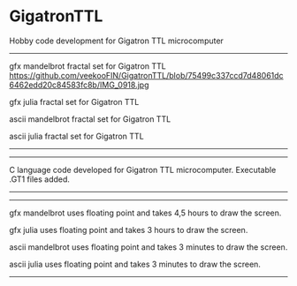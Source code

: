 # GigatronTTL
Hobby code development for Gigatron TTL microcomputer


---------------------------------------------------------------------------------------------------------------
gfx mandelbrot fractal set for Gigatron TTL
https://github.com/veekooFIN/GigatronTTL/blob/75499c337ccd7d48061dc6462edd20c84583fc8b/IMG_0918.jpg

gfx julia fractal set for Gigatron TTL

ascii mandelbrot fractal set for Gigatron TTL

ascii julia fractal set for Gigatron TTL

---------------------------------------------------------------------------------------------------------------


---------------------------------------------------------------------------------------------------------------
C language code developed for Gigatron TTL microcomputer. 
Executable .GT1 files added.

---------------------------------------------------------------------------------------------------------------


---------------------------------------------------------------------------------------------------------------
gfx mandelbrot uses floating point and takes 4,5 hours to draw the screen.

gfx julia uses floating point and takes 3 hours to draw the screen.

ascii mandelbrot uses floating point and takes 3 minutes to draw the screen.

ascii julia uses floating point and takes 3 minutes to draw the screen.

---------------------------------------------------------------------------------------------------------------
